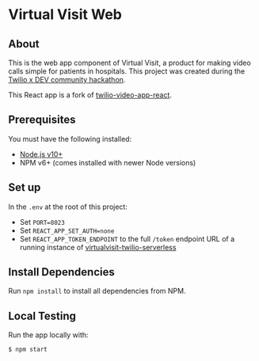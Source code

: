 # Virtual Visit Web

## About

This is the web app component of Virtual Visit, a product for making video calls simple for patients in hospitals.
This project was created during the [Twilio x DEV community hackathon](https://dev.to/devteam/announcing-the-twilio-hackathon-on-dev-2lh8).

This React app is a fork of [twilio-video-app-react](https://github.com/twilio/twilio-video-app-react).

## Prerequisites

You must have the following installed:

* [Node.js v10+](https://nodejs.org/en/download/)
* NPM v6+ (comes installed with newer Node versions)

## Set up

In the `.env` at the root of this project:

- Set `PORT=8023`
- Set `REACT_APP_SET_AUTH=none`
- Set `REACT_APP_TOKEN_ENDPOINT` to the full `/token` endpoint URL of a running instance of [virtualvisit-twilio-serverless](https://github.com/waveformhealth/virtualvisit-twilio-serverless)

## Install Dependencies

Run `npm install` to install all dependencies from NPM.

## Local Testing

Run the app locally with:

    $ npm start
